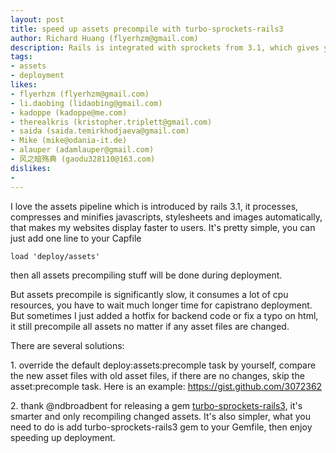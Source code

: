```yaml
---
layout: post
title: speed up assets precompile with turbo-sprockets-rails3
author: Richard Huang (flyerhzm@gmail.com)
description: Rails is integrated with sprockets from 3.1, which gives you the power to pre-process, compress and minify your assets. It's awesome, but it slows down deployment a lot. 
tags:
- assets
- deployment
likes:
- flyerhzm (flyerhzm@gmail.com)
- li.daobing (lidaobing@gmail.com)
- kadoppe (kadoppe@me.com)
- therealkris (kristopher.triplett@gmail.com)
- saida (saida.temirkhodjaeva@gmail.com)
- Mike (mike@odania-it.de)
- alauper (adamlauper@gmail.com)
- 风之暗殇典 (gaodu328110@163.com)
dislikes:
- 
---
```

I love the assets pipeline which is introduced by rails 3.1, it processes, compresses and minifies javascripts, stylesheets and images automatically, that makes my websites display faster to users. It's pretty simple, you can just add one line to your Capfile

    load 'deploy/assets'

then all assets precompiling stuff will be done during deployment.

But assets precompile is significantly slow, it consumes a lot of cpu resources, you have to wait much longer time for capistrano deployment. But sometimes I just added a hotfix for backend code or fix a typo on html, it still precompile all assets no matter if any asset files are changed. 

There are several solutions:

1\. override the default deploy:assets:precomple task by yourself, compare the new asset files with old asset files, if there are no changes, skip the asset:precomple task. Here is an example: <https://gist.github.com/3072362>

2\. thank @ndbroadbent for releasing a gem [turbo-sprockets-rails3][0], it's smarter and only recompiling changed assets. It's also simpler, what you need to do is add turbo-sprockets-rails3 gem to your Gemfile, then enjoy speeding up deployment.

[0]: https://github.com/ndbroadbent/turbo-sprockets-rails3
